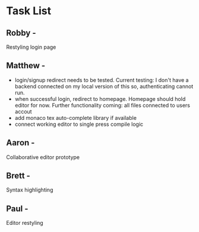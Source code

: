 # Task List
## Robby -
  Restyling login page
## Matthew -
- login/signup redirect needs to be tested. Current testing: I don't have a backend connected on my local version of this so, authenticating cannot run.
- when successful login, redirect to homepage. Homepage should hold editor for now. Further functionality coming: all files connected to users accout
- add monaco tex auto-complete library if available
- connect working editor to single press compile logic
## Aaron -
  Collaborative editor prototype
## Brett -
  Syntax highlighting
## Paul -
  Editor restyling
